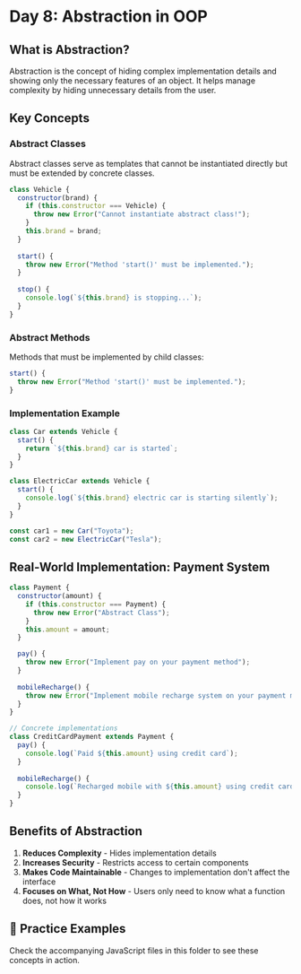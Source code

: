 # Day 8: Abstraction in OOP

## What is Abstraction?

Abstraction is the concept of hiding complex implementation details and showing only the necessary features of an object. It helps manage complexity by hiding unnecessary details from the user.

## Key Concepts

### Abstract Classes

Abstract classes serve as templates that cannot be instantiated directly but must be extended by concrete classes.

```javascript
class Vehicle {
  constructor(brand) {
    if (this.constructor === Vehicle) {
      throw new Error("Cannot instantiate abstract class!");
    }
    this.brand = brand;
  }
  
  start() {
    throw new Error("Method 'start()' must be implemented.");
  }
  
  stop() {
    console.log(`${this.brand} is stopping...`);
  }
}
```

### Abstract Methods

Methods that must be implemented by child classes:

```javascript
start() {
  throw new Error("Method 'start()' must be implemented.");
}
```

### Implementation Example

```javascript
class Car extends Vehicle {
  start() {
    return `${this.brand} car is started`;
  }
}

class ElectricCar extends Vehicle {
  start() {
    console.log(`${this.brand} electric car is starting silently`);
  }
}

const car1 = new Car("Toyota");
const car2 = new ElectricCar("Tesla");
```

## Real-World Implementation: Payment System

```javascript
class Payment {
  constructor(amount) {
    if (this.constructor === Payment) {
      throw new Error("Abstract Class");
    }
    this.amount = amount;
  }

  pay() {
    throw new Error("Implement pay on your payment method");
  }
  
  mobileRecharge() {
    throw new Error("Implement mobile recharge system on your payment method");
  }
}

// Concrete implementations
class CreditCardPayment extends Payment {
  pay() {
    console.log(`Paid ${this.amount} using credit card`);
  }
  
  mobileRecharge() {
    console.log(`Recharged mobile with ${this.amount} using credit card`);
  }
}
```

## Benefits of Abstraction

1. **Reduces Complexity** - Hides implementation details
2. **Increases Security** - Restricts access to certain components
3. **Makes Code Maintainable** - Changes to implementation don't affect the interface
4. **Focuses on What, Not How** - Users only need to know what a function does, not how it works

## 📝 Practice Examples

Check the accompanying JavaScript files in this folder to see these concepts in action.